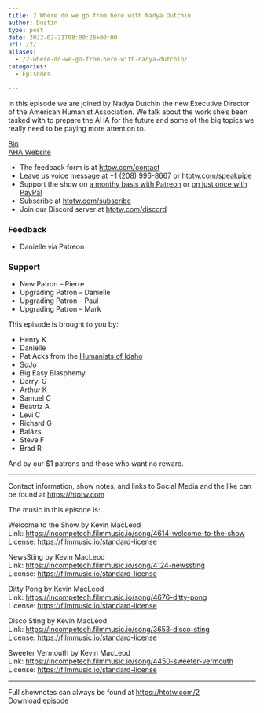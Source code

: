 ```yaml
---
title: 2 Where do we go from here with Nadya Dutchin
author: Dustin
type: post
date: 2022-02-21T08:00:28+00:00
url: /2/
aliases:
  - /2-where-do-we-go-from-here-with-nadya-dutchin/
categories:
  - Episodes

---
```

<div id="buzzsprout-player-10552664"></div><script src="https://www.buzzsprout.com/1983601/10552664-2-where-do-we-go-from-here-with-nadya-dutchin.js?container_id=buzzsprout-player-10552664&player=small" type="text/javascript" charset="utf-8"></script>
  
In this episode we are joined by Nadya Dutchin the new Executive Director of the American Humanist Association. We talk about the work she’s been tasked with to prepare the AHA for the future and some of the big topics we really need to be paying more attention to.

[Bio][1]  
[AHA Website][2]

<!--more-->

  * The feedback form is at [httow.com/contact][3]
  * Leave us voice message at +1 (208) 996-8667 or [htotw.com/speakpipe][4]
  * Support the show on [a monthy basis with Patreon][5] or [on just once with PayPal][6]
  * Subscribe at [htotw.com/subscribe][7]
  * Join our Discord server at [htotw.com/discord][8]

### Feedback

  * Danielle via Patreon

### Support

  * New Patron &#8211; Pierre
  * Upgrading Patron &#8211; Danielle
  * Upgrading Patron &#8211; Paul
  * Upgrading Patron &#8211; Mark

This episode is brought to you by:

  * Henry K
  * Danielle
  * Pat Acks from the [Humanists of Idaho][9]
  * SoJo
  * Big Easy Blasphemy
  * Darryl G
  * Arthur K
  * Samuel C
  * Beatriz A
  * Levi C
  * Richard G
  * Balázs
  * Steve F
  * Brad R

And by our $1 patrons and those who want no reward.

* * *

Contact information, show notes, and links to Social Media and the like can be found at <https://htotw.com>

The music in this episode is:

Welcome to the Show by Kevin MacLeod  
Link: https://incompetech.filmmusic.io/song/4614-welcome-to-the-show  
License: https://filmmusic.io/standard-license

NewsSting by Kevin MacLeod  
Link: https://incompetech.filmmusic.io/song/4124-newssting  
License: https://filmmusic.io/standard-license

Ditty Pong by Kevin MacLeod  
Link: https://incompetech.filmmusic.io/song/4676-ditty-pong  
License: https://filmmusic.io/standard-license

Disco Sting by Kevin MacLeod  
Link: https://incompetech.filmmusic.io/song/3653-disco-sting  
License: https://filmmusic.io/standard-license

Sweeter Vermouth by Kevin MacLeod  
Link: https://incompetech.filmmusic.io/song/4450-sweeter-vermouth  
License: https://filmmusic.io/standard-license

* * *

Full shownotes can always be found at <https://htotw.com/2>  
[Download episode][10]

 [1]: https://americanhumanist.org/about/staff/dutchin/
 [2]: https://americanhumanist.org/
 [3]: https://htotw.com/contact
 [4]: https://htotw.com/speakpike
 [5]: https://htotw.com/patreon
 [6]: https://htotw.com/paypal
 [7]: https://htotw.com/subscribe
 [8]: https://htotw.com/discord
 [9]: https://www.humanistsofidaho.org/
 [10]: https://www.buzzsprout.com/1983601/10552664-2-where-do-we-go-from-here-with-nadya-dutchin.mp3?download=true